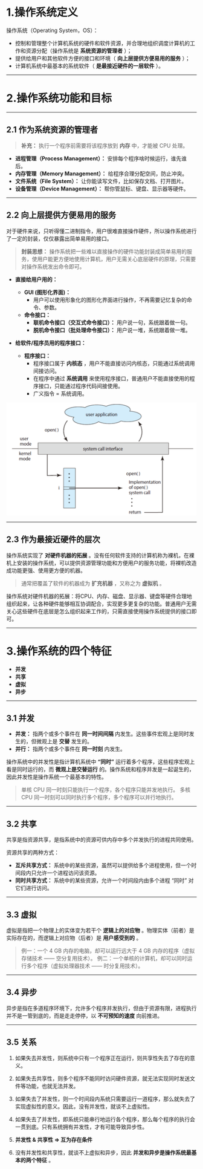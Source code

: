 # 1.操作系统定义

操作系统（Operating System，OS）：
- 控制和管理整个计算机系统的硬件和软件资源，并合理地组织调度计算机的工作和资源分配（操作系统是 **系统资源的管理者** ）；
- 提供给用户和其他软件方便的接口和环境（ **向上层提供方便易用的服务** ）；
- 计算机系统中最基本的系统软件（ **是最接近硬件的一层软件** ）。

---

# 2.操作系统功能和目标

---

## 2.1 作为系统资源的管理者

> **补充：** 执行一个程序前需要将该程序放到 **内存** 中，才能被 CPU 处理。

- **进程管理（Process Management）：** 安排每个程序啥时候运行，谁先谁后。
- **内存管理（Memory Management）：** 给程序合理分配空间，防止冲突。
- **文件系统（File System）：** 让你能读写文件，比如保存文档、打开图片。
- **设备管理（Device Management）：** 帮你管鼠标、键盘、显示器等硬件。

---

## 2.2 向上层提供方便易用的服务

对于硬件来说，只听得懂二进制指令，用户很难直接操作硬件，所以操作系统进行了一定的封装，仅仅暴露出简单易用的接口。

> **封装思想：** 操作系统把一些难以直接操作的硬件功能封装成简单易用的服务，使用户能更方便地使用计算机，用户无需关心底层硬件的原理，只需要对操作系统发出命令即可。

- **直接给用户用的：**
  - **GUI (图形化界面)：** 
    - 用户可以使用形象化的图形化界面进行操作，不再需要记忆复杂的命令、参数。
  - **命令接口：**
    - **联机命令接口（交互式命令接口）：** 用户说一句，系统跟着做一句。
    - **脱机命令接口（批处理命令接口）：** 用户说一堆，系统跟着做一堆。

- **给软件/程序员用的程序接口：**
  - **程序接口：**
    - 程序接口属于 **内核态** ，用户不能直接访问内核态，只能通过系统调用间接访问。
    - 在程序中通过 **系统调用** 来使用程序接口，普通用户不能直接使用的程序接口，只能通过程序代码间接使用。
    - 广义指令 = 系统调用。

![alt text](imgs/操作系统向上层提供方便易用的服务.png)

---

## 2.3 作为最接近硬件的层次

操作系统实现了 **对硬件机器的拓展** 。没有任何软件支持的计算机称为裸机，在裸机上安装的操作系统，可以提供资源管理功能和方便用户的服务功能，将裸机改造成功能更强、使用更方便的机器。

> 通常把覆盖了软件的机器成为 **扩充机器** ，又称之为 **虚拟机** 。

操作系统对硬件机器的拓展：将CPU、内存、磁盘、显示器、键盘等硬件合理地组织起来，让各种硬件能够相互协调配合，实现更多更复杂的功能。普通用户无需关心这些硬件在底层是怎么组织起来工作的，只需直接使用操作系统提供的接口即可。

---

# 3.操作系统的四个特征

- **并发**
- **共享**
- **虚拟**
- **异步**

---

## 3.1 并发

- **并发：** 指两个或多个事件在 **同一时间间隔** 内发生。这些事件宏观上是同时发生的，但微观上是 **交替** 发生的。
- **并行：** 指两个或多个事件在 **同一时刻** 内发生。

操作系统中的并发性是指计算机系统中 **“同时”** 运行着多个程序，这些程序宏观上看是同时运行的，而 **微观上是交替运行** 的。操作系统和程序并发是一起诞生的，因此并发性是操作系统一个最基本的特性。

> 单核 CPU 同一时刻只能执行一个程序，各个程序只能并发地执行。
> 多核 CPU 同一时刻可以同时执行多个程序，多个程序可以并行地执行。

---

## 3.2 共享

共享是指资源共享，是指系统中的资源可供内存中多个并发执行的进程共同使用。

资源共享的两种方式：
- **互斥共享方式：** 系统中的某些资源，虽然可以提供给多个进程使用，但一个时间段内只允许一个进程访问该资源。
- **同时共享方式：** 系统中的某些资源，允许一个时间段内由多个进程 “同时” 对它们进行访问。

---

## 3.3 虚拟

虚拟是指把一个物理上的实体变为若干个 **逻辑上的对应物** 。物理实体（前者）是实际存在的，而逻辑上对应物（后者）是 **用户感受到的** 。

> 例一：一个 4 GB 内存的电脑，却可以运行远大于 4 GB 内存的程序（虚拟存储技术 —— 空分复用技术）。
> 例二：一个单核的计算机，却可以同时运行多个程序（虚拟处理器技术 —— 时分复用技术）。

---

## 3.4 异步

异步是指在多道程序环境下，允许多个程序并发执行，但由于资源有限，进程执行并不是一管到底的，而是走走停停，以 **不可预知的速度** 向前推进。

---

## 3.5 关系

1. 如果失去并发性，则系统中只有一个程序正在运行，则共享性失去了存在的意义。

2. 如果失去共享性，则多个程序不能同时访问硬件资源，就无法实现同时发送文件等功能，也就无法并发。

3. 如果失去了并发性，则一个时间段内系统只需要运行一道程序，那么就失去了实现虚拟性的意义。因此，没有并发性，就谈不上虚拟性。

4. 如果失去了并发性，即系统只能串行地运行各个程序，那么每个程序的执行会一贯到底。只有系统拥有并发性，才有可能导致异步性。

5. **并发性 & 共享性 => 互为存在条件**

5. 没有并发性和共享性，就谈不上虚拟和异步，因此 **并发和异步是操作系统最基本的两个特征** 。
